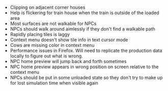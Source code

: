 * Clipping on adjacent corner houses
* Help is flickering for train house when the train is outside of the loaded area
* Most surfaces are not walkable for NPCs
* NPCs should walk around aimlessly if they don't find a walkable path
* Rapidly placing tiles is laggy
* Context menu doesn't show tile info in text cursor mode
* Cows are missing color in context menu
* Performance issues in Firefox. Will need to replicate the production data locally to figure out what is wrong.
* NPC home preview will jump back and forth sometimes
* NPC home preview appears in wrong position on screen relative to the context menu
* NPCs should be put in some unloaded state so they don't try to make up for lost simulation time when visible again